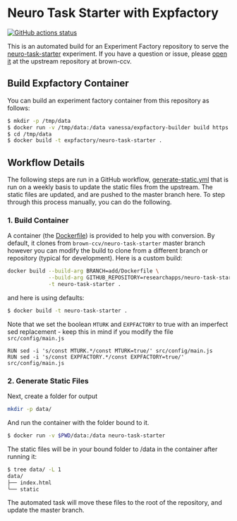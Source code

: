 # Neuro Task Starter with Expfactory

[![GitHub actions status](https://github.com/expfactory-experiments/neuro-task-starter/workflows/generate-static/badge.svg?branch=master)](https://github.com/expfactory-experiments/neuro-task-starter/actions?query=branch%3Amaster+workflow%3Agenerate-static)

This is an automated build for an Experiment Factory repository to 
serve the [neuro-task-starter](https://github.com/brown-ccv/neuro-task-starter) experiment. If you have a question
or issue, please [open it](https://github.com/brown-ccv/neuro-task-starter/issues)
at the upstream repository at brown-ccv.

## Build Expfactory Container

You can build an experiment factory container from this repository as follows:

```bash
$ mkdir -p /tmp/data
$ docker run -v /tmp/data:/data vanessa/expfactory-builder build https://github.com/expfactory-experiments/neuro-task-starter
$ cd /tmp/data
$ docker build -t expfactory/neuro-task-starter .
```

## Workflow Details

The following steps are run in a GitHub workflow, [generate-static.yml](.github/workflows/generate-static.yml) that
is run on a weekly basis to update the static files from the upstream. The static
files are updated, and are pushed to the master branch here. To step through this
process manually, you can do the following.

### 1. Build Container

A container (the [Dockerfile](Dockerfile)) is provided to help you with conversion. 
By default, it clones from `brown-ccv/neuro-task-starter` master branch however you can modify the
build to clone from a different branch or repository (typical for development). Here
is a custom build:

```bash
docker build --build-arg BRANCH=add/Dockerfile \
             --build-arg GITHUB_REPOSITORY=researchapps/neuro-task-starter \
             -t neuro-task-starter .
```

and here is using defaults:

```bash
$ docker build -t neuro-task-starter .
```

Note that we set the boolean `MTURK` and `EXPFACTORY` to true with an imperfect sed replacement - keep
this in mind if you modify the file `src/config/main.js`

```
RUN sed -i 's/const MTURK.*/const MTURK=true/' src/config/main.js
RUN sed -i 's/const EXPFACTORY.*/const EXPFACTORY=true/' src/config/main.js 
```

### 2. Generate Static Files

Next, create a folder for output

```bash
mkdir -p data/
```

And run the container with the folder bound to it. 

```bash
$ docker run -v $PWD/data:/data neuro-task-starter
```

The static files will be in your bound
folder to /data in the container after running it:

```bash
$ tree data/ -L 1
data/
├── index.html
└── static
```

The automated task will move these files to the root of the repository,
and update the master branch.

